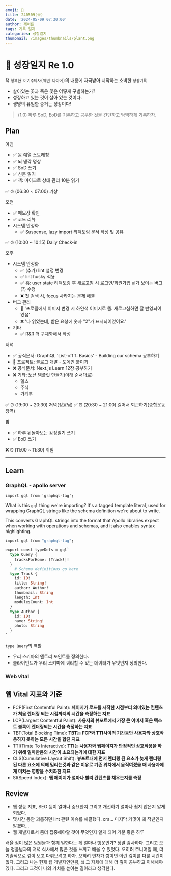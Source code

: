 ```yaml
---
emoji: 🌱
title: 240509(목)
date: '2024-05-09 07:30:00'
author: 제이든
tags: 기록 일지
categories: 성장일지
thumbnail: /images/thumbnails/plant.png
---
```


# 🌱 성장일지 Re 1.0

책 `행복한 이기주의자(웨인 다이어)`의 내용에 자극받아 시작하는 소박한 `성장기록`

- 살아있는 꽃과 죽은 꽃은 어떻게 구별하는가?
- 성장하고 있는 것이 살아 있는 것이다.
- 생명의 유일한 증거는 성장이다!

> (1.0) 하루 SoD, EoD를 기록하고 공부한 것을 간단하고 담백하게 기록하자.

## Plan

아침

- ✅ 몸 예열 스트레칭
- ✅ 뇌 냉각 명상
- ✅ SoD 쓰기
- ✅ 신문 읽기
- ✅ 책: 마이크로 상태 관리 10분 읽기

✅ ⏰ (06:30 ~ 07:00) 기상

오전

- ✅ 메모장 확인
- ✅ 코드 리뷰
- 시스템 안정화
  - ✅ Suspense, lazy import 리팩토링 문서 작성 및 공유

✅ ⏰ (10:00 ~ 10:15) Daily Check-in

오후

- 시스템 안정화
  - ✅ (추가) lint 설정 변경
  - ✅ lint husky 적용
  - ✅ 홈: user state 리팩토링 후 새로고침 시 로그인/회원가입 ui가 보이는 버그(?) 수정
  - ❌ 첫 검색 시, focus 사라지는 문제 해결
- 버그 관리
  - 🌱 '프로필에서 이미지 변경 시 하얀색 이미지로 뜸. 새로고침하면 잘 반영되어 있음'
  - ❌ '다 읽었는데, 받은 요청에 숫자 "2"가 표시되어있어요.'
- 기타
  - ✅ R&R 더 구체화해서 작성

저녁

- ✅ 공식문서: GraphQL 'List-off 1: Basics' - Building our schema 공부하기
- 🌱 프로젝트: 블로그 개발 - 도메인 붙이기
- ❌ 공식문서: Next.js Learn 12장 공부하기
- ❌ 기타: 노션 템플릿 만들기(아래 순서대로)
  - 헬스
  - 주식
  - 가계부

✅ ⏰ (19:00 ~ 20:30) 저녁(정윤님)
✅ ⏰ (20:30 ~ 21:00) 걸어서 퇴근하기(종합운동장역)

밤

- ✅ 하루 뒤돌아보는 감정일기 쓰기
- ✅ EoD 쓰기

❌ ⏰ (11:00 ~ 11:30) 취침

---

## Learn

### GraphQL - apollo server

```tsx
import gql from 'graphql-tag';
```

What is this `gql` thing we're importing? It's a tagged template literal, used for wrapping GraphQL strings like the schema definition we're about to write.

This converts GraphQL strings into the format that Apollo libraries expect when working with operations and schemas, and it also enables syntax highlighting.

```graphql
import gql from "graphql-tag";

export const typeDefs = gql`
  type Query {
    tracksForHome: [Track!]!
  }
	# Schema definitions go here
  type Track {
    id: ID!
    title: String!
    author: Author!
    thumbnail: String
    length: Int
    modulesCount: Int
  }
  type Author {
    id: ID!
    name: String!
    photo: String
  }
`
```

`type Query`의 역할

- 우리 스키마의 엔트리 포인트를 정의한다.
- 클라이언트가 우리 스키마에 쿼리할 수 있는 데이터가 무엇인지 정의한다.

### Web vital

## 웹 Vital 지표와 기준

- FCP(First Contentful Paint): **페이지가 로드를 시작한 시점부터 의미있는 컨텐츠가 처음 렌더링 되는 시점까지의 시간을 측정하는 지표**
- LCP(Largest Contentful Paint): **사용자의 뷰포트에서 가장 큰 이미지 혹은 텍스트 블록이 렌더링되는 시간을 측정하는 지표**
- TBT(Total Blocking Time): **TBT는 FCP와 TTI사이의 기간동안 사용자와 상호작용하지 못하는 모든 시간을 합친 지표**
- TTI(Timte To Interactive): **TTI는 사용자와 웹페이지가 안정적인 상호작용을 하기 위해 얼마만큼의 시간이 소요되는가에 대한 지표**
- CLS(Cumulative Layout Shift): **뷰포트내에 먼저 렌더링 된 요소가 늦게 렌더링 된 다른 요소에 의해 밀리는것과 같은 이유로 기존 위치에서 움직여졌을 때 사용자에게 미치는 영향을 수치화한 지표**
- SI(Speed Index): **웹 페이지가 얼마나 빨리 컨텐츠를 채우는지를 측정**

## Review

- 웹 성능 지표, SEO 등이 얼마나 중요한지 그리고 개선하기 얼마나 쉽지 않은지 알게 되었다.
- 몇시간 동안 괴롭히던 lint 관련 이슈를 해결했다. cra... 마지막 커밋이 왜 작년인지 알겠따...
- 웹 개발자로서 좀더 집중해야할 것이 무엇인지 알게 되어 기분 좋은 하루

배울 점이 많은 팀원들과 함께 일한다는 게 얼마나 행운인가? 정말 감사하다. 그리고 오늘 정윤님과의 저녁 식사에서 많은 것을 느끼고 배울 수 있었다. 오히려 주니어일 때, 더 기술적으로 깊이 보고 다뤄보려고 하자. 오히려 연차가 쌓이면 이런 깊이를 다룰 시간이 없다. 그리고 나는 현재 웹 개발자인만큼, `웹` 그 자체에 대해 더 깊이 공부하고 이해해야겠다. 그리고 그것이 나의 가치를 높이는 길이라고 생각한다.
